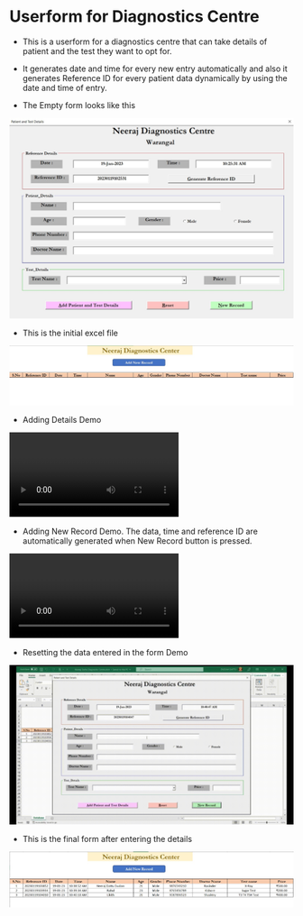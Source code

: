 # Userform for Diagnostics Centre

- This is a userform for a diagnostics centre that can take details of patient and the test they want to opt for.

- It generates date and time for every new entry automatically and also it generates Reference ID for every patient data dynamically by  using the date and time of entry.

- The Empty form looks like this

![emptyform](/Screenshots/Empty%20Form.jpeg)

- This is the initial excel file

![initialfile](/Screenshots/initial%20form.jpeg)

- Adding Details Demo

![addingdetails](https://user-images.githubusercontent.com/86230018/227479077-a0e7337b-552d-4ed3-a598-04e5c564e989.mp4)

- Adding New Record Demo. The data, time and reference ID are automatically generated when New Record button is pressed.

![newrecord](/Screenshots/New%20Record.mp4)

- Resetting the data entered in the form Demo

![reset](/Screenshots/Reset.gif)

- This is the final form after entering the details

![finalform](/Screenshots/final%20form.jpeg)
